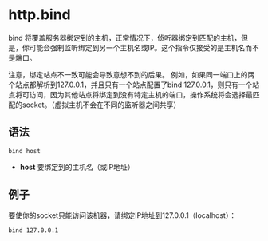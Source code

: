# http.bind
bind 将覆盖服务器绑定到的主机，正常情况下，侦听器绑定到匹配的主机，但是，你可能会强制监听绑定到另一个主机名或IP。这个指令仅接受的是主机名而不是端口。

注意，绑定站点不一致可能会导致意想不到的后果。 例如，如果同一端口上的两个站点都解析到127.0.0.1，并且只有一个站点配置了bind 127.0.0.1，则只有一个站点将可访问，因为其他站点将绑定到没有特定主机的端口，操作系统将会选择最匹配的socket。（虚拟主机不会在不同的监听器之间共享）

## 语法
```
bind host
```
*  **host** 要绑定到的主机名（或IP地址）

## 例子
要使你的socket只能访问该机器，请绑定IP地址到127.0.0.1（localhost）：

```
bind 127.0.0.1
```
